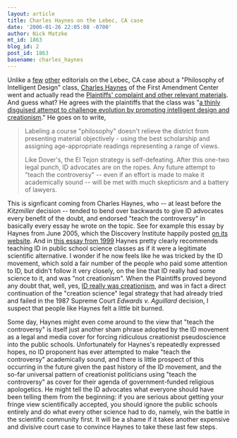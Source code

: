 ```yaml
---
layout: article
title: Charles Haynes on the Lebec, CA case
date: '2006-01-26 22:05:08 -0700'
author: Nick Matzke
mt_id: 1863
blog_id: 2
post_id: 1863
basename: charles_haynes
---
```

Unlike a [few](http://www.tioucsf.edu/synapse/content/12606/mark.html) [other](http://www.contracostatimes.com/mld/cctimes/13706797.htm) editorials on the Lebec, CA case about a "Philosophy of Intelligent Design" class, [Charles Haynes](http://www.coshoctontribune.com/apps/pbcs.dll/article?AID=/20060124/OPINION02/601240335/1014) of the First Amendment Center went and actually read the [Plaintiffs' complaint and other relevant materials](http://www2.ncseweb.org/wp/?cat=10).  And guess what?  He agrees with the plaintiffs that the class was "[a thinly disguised attempt to challenge evolution by promoting intelligent design and creationism](http://www.coshoctontribune.com/apps/pbcs.dll/article?AID=/20060124/OPINION02/601240335/1014)."  He goes on to write,

> Labeling a course "philosophy" doesn't relieve the district from presenting material objectively - using the best scholarship and assigning age-appropriate readings representing a range of views.
> 
> Like Dover's, the El Tejon strategy is self-defeating. After this one-two legal punch, ID advocates are on the ropes. Any future attempt to "teach the controversy" -- even if an effort is made to make it academically sound -- will be met with much skepticism and a battery of lawyers.

This is signficant coming from Charles Haynes, who -- at least before the _Kitzmiller_ decision -- tended to bend over backwards to give ID advocates every benefit of the doubt, and endorsed "teach the controversy" in basically every essay he wrote on the topic.  See for example this essay by Haynes from June 2005, which the Discovery Institute happily posted [on its website](http://www.discovery.org/scripts/viewDB/index.php?command=view&amp;program=CSC%20-%20Views%20and%20News&amp;id=2629). And in [this essay from 1999](http://www.firstamendmentcenter.org/commentary.aspx?id=2440) Haynes pretty clearly recommends teaching ID in public school science classes as if it were a legitimate scientific alternative.   I wonder if he now feels like he was tricked by the ID movement, which sold a fair number of the people who paid some attention to ID, but didn't follow it very closely, on the line that ID really had some science to it, and was "not creationism".  When the Plaintiffs proved beyond any doubt that, well, yes, [ID really was creationism](/archives/2005/10/i-guess-id-real.html), and was in fact a direct continuation of the "creation science" legal strategy that had already tried and failed in the 1987 Supreme Court _Edwards v. Aguillard_ decision, I suspect that people like Haynes felt a little bit burned.

Some day, Haynes might even come around to the view that "teach the controversy" is itself just another sham phrase adopted by the ID movement as a legal and media cover for forcing ridiculous creationist pseudoscience into the public schools. Unfortunately for Haynes's repeatedly expressed hopes, no ID proponent has ever attempted to make "teach the controversy" academically sound, and there is little prospect of this occurring in the future given the past history of the ID movement, and the so-far universal pattern of creationist politicians using "teach the controversy" as cover for their agenda of government-funded religious apologetics.  He might tell the ID advocates what everyone should have been telling them from the beginning: if you are serious about getting your fringe view scientifically accepted, you should ignore the public schools entirely and do what every other science had to do, namely, win the battle in the scientific community first.  It will be a shame if it takes another expensive and divisive court case to convince Haynes to take these last few steps.
